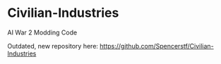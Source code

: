 # Civilian-Industries
AI War 2 Modding Code

Outdated, new repository here: https://github.com/Spencerstf/Civilian-Industries
